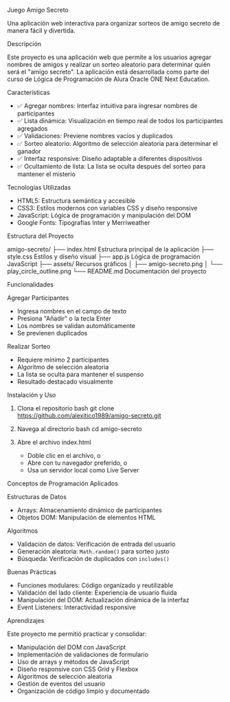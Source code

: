 Juego Amigo Secreto

Una aplicación web interactiva para organizar sorteos de amigo secreto de manera fácil y divertida.

Descripción

Este proyecto es una aplicación web que permite a los usuarios agregar nombres de amigos y realizar un sorteo aleatorio para determinar quién será el "amigo secreto". La aplicación está desarrollada como parte del curso de Lógica de Programación de Alura Oracle ONE Next Education.

Características

- ✅ Agregar nombres: Interfaz intuitiva para ingresar nombres de participantes
- ✅ Lista dinámica: Visualización en tiempo real de todos los participantes agregados
- ✅ Validaciones: Previene nombres vacíos y duplicados
- ✅ Sorteo aleatorio: Algoritmo de selección aleatoria para determinar el ganador
- ✅ Interfaz responsive: Diseño adaptable a diferentes dispositivos
- ✅ Ocultamiento de lista: La lista se oculta después del sorteo para mantener el misterio

Tecnologías Utilizadas

- HTML5: Estructura semántica y accesible
- CSS3: Estilos modernos con variables CSS y diseño responsive
- JavaScript: Lógica de programación y manipulación del DOM
- Google Fonts: Tipografías Inter y Merriweather

Estructura del Proyecto


amigo-secreto/
├── index.html          Estructura principal de la aplicación
├── style.css           Estilos y diseño visual
├── app.js              Lógica de programación JavaScript
├── assets/             Recursos gráficos
│   ├── amigo-secreto.png
│   └── play_circle_outline.png
└── README.md           Documentación del proyecto


Funcionalidades

Agregar Participantes
- Ingresa nombres en el campo de texto
- Presiona "Añadir" o la tecla Enter
- Los nombres se validan automáticamente
- Se previenen duplicados

Realizar Sorteo
- Requiere mínimo 2 participantes
- Algoritmo de selección aleatoria
- La lista se oculta para mantener el suspenso
- Resultado destacado visualmente

Instalación y Uso

1. Clona el repositorio
   bash
   git clone https://github.com/alexitico1989/amigo-secreto.git

2. Navega al directorio
   bash
   cd amigo-secreto
   

3. Abre el archivo index.html
   - Doble clic en el archivo, o
   - Abre con tu navegador preferido, o
   - Usa un servidor local como Live Server

Conceptos de Programación Aplicados

Estructuras de Datos
- Arrays: Almacenamiento dinámico de participantes
- Objetos DOM: Manipulación de elementos HTML

Algoritmos
- Validación de datos: Verificación de entrada del usuario
- Generación aleatoria: `Math.random()` para sorteo justo
- Búsqueda: Verificación de duplicados con `includes()`

Buenas Prácticas
- Funciones modulares: Código organizado y reutilizable
- Validación del lado cliente: Experiencia de usuario fluida
- Manipulación del DOM: Actualización dinámica de la interfaz
- Event Listeners: Interactividad responsive

Aprendizajes

Este proyecto me permitió practicar y consolidar:

- Manipulación del DOM con JavaScript
- Implementación de validaciones de formulario
- Uso de arrays y métodos de JavaScript
- Diseño responsive con CSS Grid y Flexbox
- Algoritmos de selección aleatoria
- Gestión de eventos del usuario
- Organización de código limpio y documentado
